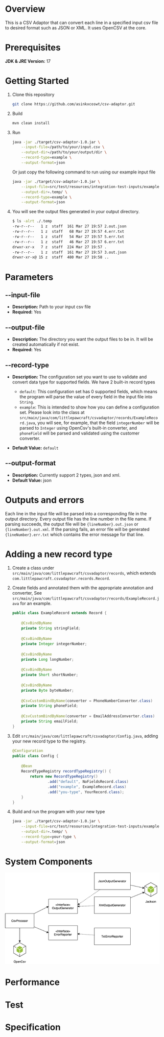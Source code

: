 # Overview

This is a CSV Adaptor that can convert each line in a specified input csv file to desired format such as JSON or XML. It uses OpenCSV at the core. 

# Prerequisites

**JDK & JRE Version:** 17

# Getting Started

1. Clone this repository
    ```bash
    git clone https://github.com/asinkxcoswt/csv-adaptor.git
    ```
2. Build
    ```bash
    mvn clean install
    ```
3. Run
   ```bash
   java -jar ./target/csv-adaptor-1.0.jar \
       --input-file=/path/to/your/input.csv \
       --output-dir=/path/to/your/output/dir \
       --record-type=example \
       --output-format=json
   ```
   
   Or just copy the following command to run using our example input file

   ```bash
   java -jar ./target/csv-adaptor-1.0.jar \
       --input-file=src/test/resources/integration-test-inputs/example.csv \
       --output-dir=.temp/ \
       --record-type=example \
       --output-format=json
   ```
   
4. You will see the output files generated in your output directory.

   ```bash
   $ ls -alrt ./.temp
   -rw-r--r--   1 z  staff  161 Mar 27 19:57 2.out.json
   -rw-r--r--   1 z  staff   68 Mar 27 19:57 4.err.txt
   -rw-r--r--   1 z  staff   54 Mar 27 19:57 5.err.txt
   -rw-r--r--   1 z  staff   46 Mar 27 19:57 6.err.txt
   drwxr-xr-x   7 z  staff  224 Mar 27 19:57 .
   -rw-r--r--   1 z  staff  161 Mar 27 19:57 3.out.json
   drwxr-xr-x@ 15 z  staff  480 Mar 27 19:58 ..
   ```



# Parameters

## --input-file

- **Description:** Path to your input csv file
- **Required:** Yes

## --output-file

- **Description:** The directory you want the output files to be in. It will be created automatically if not exist.
- **Required:** Yes

## --record-type

- **Description:** The configuration set you want to use to validate and convert data type for supported fields. We have 2 built-in record types
   - `default`: This configuration set has 0 supported fields, which means the program will parse the value of every field in the input file into `String`.
   - `example`: This is intended to show how you can define a configuration set. Please look into the class at `src/main/java/com/littlepawcraft/csvadaptor/records/ExampleRecord.java`, you will see, for example, that the field `integerNumber` will be parsed to `Integer` using OpenCsv's built-in converter, and `phoneField` will be parsed and validated using the customer converter.

- **Default Value:** `default`

## --output-format

- **Description:** Currently support 2 types, json and xml.
- **Default Value:** json

# Outputs and errors

Each line in the input file will be parsed into a corresponding file in the output directory. Every output file has the line number in the file name. If parsing succeeds, the output file will be `{lineNumber}.out.json` or `{lineNumber}.out.xml`. If the parsing fails, an error file will be generated `{lineNumber}.err.txt` which contains the error message for that line.

# Adding a new record type


1. Create a class under `src/main/java/com/littlepawcraft/csvadaptor/records`, which extends `com.littlepawcraft.csvadaptor.records.Record`.
2. Create fields and annotated them with the appropriate annotation and converter, See `src/main/java/com/littlepawcraft/csvadaptor/records/ExampleRecord.java` for an example.
    ```java
    public class ExampleRecord extends Record {
    
        @CsvBindByName
        private String stringField;
    
        @CsvBindByName
        private Integer integerNumber;
    
        @CsvBindByName
        private Long longNumber;
    
        @CsvBindByName
        private Short shortNumber;
    
        @CsvBindByName
        private Byte byteNumber;
    
        @CsvCustomBindByName(converter = PhoneNumberConverter.class)
        private String phoneField;
    
        @CsvCustomBindByName(converter = EmailAddressConverter.class)
        private String emailField;
    }
    ```
3. Edit `src/main/java/com/littlepawcraft/csvadaptor/Config.java`, adding your new record type to the registry.
    ```java
    @Configuration
    public class Config {
    
        @Bean
        RecordTypeRegistry recordTypeRegistry() {
            return new RecordTypeRegistry()
                    .add("default", NoFieldsRecord.class)
                    .add("example", ExampleRecord.class)
                    .add("you-type", YourRecord.class);
        }
    }
    ```
   
4. Build and run the program with your new type
   ```bash
   java -jar ./target/csv-adaptor-1.0.jar \
       --input-file=src/test/resources/integration-test-inputs/example.csv \
       --output-dir=.temp/ \
       --record-type=your-type \
       --output-format=json
   ```
   
# System Components

![df](./documentation/components.drawio.png)

# Performance

# Test

# Specification